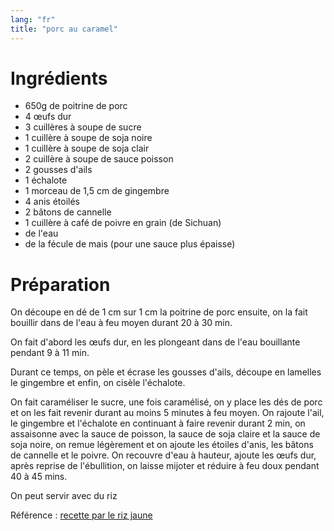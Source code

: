 ```yaml
---
lang: "fr"
title: "porc au caramel"
---
```


# Ingrédients

- 650g de poitrine de porc
- 4 œufs dur
- 3 cuillères à soupe de sucre
- 1 cuillère à soupe de soja noire
- 1 cuillère à soupe de soja clair
- 2 cuillère à soupe de sauce poisson
- 2 gousses d'ails
- 1 échalote
- 1 morceau de 1,5 cm de gingembre
- 4 anis étoilés
- 2 bâtons de cannelle
- 1 cuillère à café de poivre en grain (de Sichuan)
- de l'eau
- de la fécule de mais (pour une sauce plus épaisse)

# Préparation

On découpe en dé de 1 cm sur 1 cm la poitrine de porc ensuite, on la fait
bouillir dans de l'eau à feu moyen durant 20 à 30 min.

On fait d'abord les œufs dur, en les plongeant dans de l'eau bouillante pendant
9 à 11 min.

Durant ce temps, on pèle et écrase les gousses d'ails, découpe en
lamelles le gingembre et enfin, on cisèle l'échalote.

On fait caraméliser le sucre, une fois caramélisé, on y place les dés de porc et
on les fait revenir durant au moins 5 minutes à feu moyen. On rajoute l'ail, le
gingembre et l'échalote en continuant à faire revenir durant 2 min, on
assaisonne avec la sauce de poisson, la sauce de soja claire et la sauce de soja
noire, on remue légèrement et on ajoute les étoiles d'anis, les bâtons de
cannelle et le poivre. On recouvre d'eau à hauteur, ajoute les œufs dur, après
reprise de l'ébullition, on laisse mijoter et réduire à feu doux pendant 40 à 45
mins.

On peut servir avec du riz

Référence : [recette par le riz jaune](https://www.youtube.com/watch?v=B9KhlJX0p1Y&list=PLiYsVHCqv9X8ZxSgSb2CErGbFkHkhiEip&index=48)
